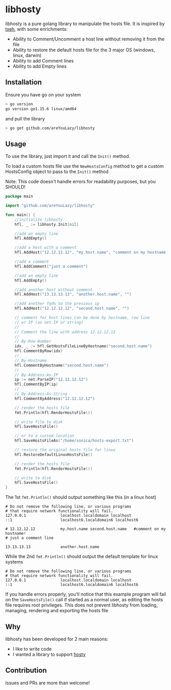 # libhosty
libhosty is a pure golang library to manipulate the hosts file. It is inspired by [txeh](https://github.com/txn2/txeh), with some enrichments:
- Ability to Comment/Uncomment a host line without removing it from the file
- Ability to restore the default hosts file for the 3 major OS (windows, linux, darwin)
- Ability to add Comment lines
- Ability to add Empty lines

## Installation
Ensure you have go on your system
```bash
> go version
go version go1.15.6 linux/amd64
```
and pull the library
```bash
> go get github.com/areYouLazy/libhosty
```

## Usage
To use the library, just import it and call the `Init()` method.

To load a custom hosts file use the `NewHostsConfig` method to get a custom HostsConfig
object to pass to the `Init()` method

Note: This code doesn't handle errors for readability purposes, but you SHOULD!

```go
package main

import "github.com/areYouLazy/libhosty"

func main() {
	//initialize libhosty
	hfl, _ := libhosty.Init(nil)

	//add an empty line
	hfl.AddEmpty()

	//add a host with a comment
	hfl.AddHost("12.12.12.12", "my.host.name", "comment on my hostname!")

	//add a comment
	hfl.AddComment("just a comment")

	//add an empty line
	hfl.AddEmpty()

	//add another host without comment
	hfl.AddHost("13.13.13.13", "another.host.name", "")

	//add another fqdn to the previous ip
	hfl.AddHost("12.12.12.12", "second.host.name", "")

	// comment for host lines can be done by hostname, row line
	// or IP (as net.IP or string)
	//
	// Comment the line with address 12.12.12.12
	//
	// By-Row-Number
	idx, _ := hfl.GetHostsFileLineByHostname("second.host.name")
	hfl.CommentByRow(idx)
	//
	// By-Hostname
	hfl.CommentByHostname("second.host.name")
	//
	// By-Address-As-IP
	ip := net.ParseIP("12.12.12.12")
	hfl.CommentByIP(ip)
	//
	// By-Address-As-String
	hfl.CommentByAddress("12.12.12.12")

	// render the hosts file
	fmt.Println(hfl.RenderHostsFile())

	// write file to disk
	hfl.SaveHostsFile()

	// or to a custom location
	hfl.SaveHostsFileAs("/home/sonica/hosts-export.txt")

	// restore the original hosts file for linux
	hfl.RestoreDefaultLinuxHostsFile()

	// render the hosts file
	fmt.Println(hfl.RenderHostsFile())

	// write to disk
	hfl.SaveHostsFile()
}
```
The 1st `fmt.Println()` should output something like this (in a linux host)
```
# Do not remove the following line, or various programs
# that require network functionality will fail.
127.0.0.1               localhost.localdomain localhost
::1                     localhost6.localdomain6 localhost6

# 12.12.12.12           my.host.name second.host.name   #comment on my hostname!
# just a comment line

13.13.13.13             another.host.name
```
While the 2nd `fmt.Println()` should output the default template for linux systems
```
# Do not remove the following line, or various programs
# that require network functionality will fail.
127.0.0.1               localhost.localdomain localhost
::1                     localhost6.localdomain6 localhost6

```
If you handle errors properly, you'll notice that this example program will fail on the `SaveHostsFile()` call if started as a normal user, as editing the hosts file requires root privileges. This does not prevent libhosty from loading, managing, rendering and exporting the hosts file

## Why
libhosty has been developed for 2 main reasons:
- I like to write code
- I wanted a library to support [hosty](https://github.com/areYouLazy/hosty)

## Contribution
Issues and PRs are more than welcome!
